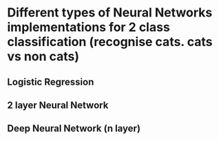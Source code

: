 # Different types of Neural Networks implementations for 2 class classification (recognise cats. cats vs non cats)
## Logistic Regression
## 2 layer Neural Network
## Deep Neural Network (n layer)
